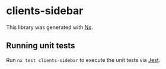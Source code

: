 # clients-sidebar

This library was generated with [Nx](https://nx.dev).

## Running unit tests

Run `nx test clients-sidebar` to execute the unit tests via [Jest](https://jestjs.io).
